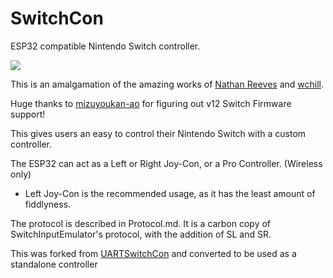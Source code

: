 # SwitchCon
ESP32 compatible Nintendo Switch controller.

![](https://i.imgur.com/HjPuPFi.png)

This is an amalgamation of the amazing works of [Nathan Reeves](https://github.com/NathanReeves/BlueCubeMod) and [wchill](https://github.com/wchill/SwitchInputEmulator).

Huge thanks to [mizuyoukan-ao](https://github.com/mizuyoukanao) for figuring out v12 Switch Firmware support!

This gives users an easy to control their Nintendo Switch with a custom controller.

The ESP32 can act as a Left or Right Joy-Con, or a Pro Controller. (Wireless only)

- Left Joy-Con is the recommended usage, as it has the least amount of fiddlyness.

The protocol is described in Protocol.md. It is a carbon copy of SwitchInputEmulator's protocol, with the addition of SL and SR. 

This was forked from [UARTSwitchCon](https://github.com/nullstalgia/UARTSwitchCon) and converted to be used as a standalone controller
